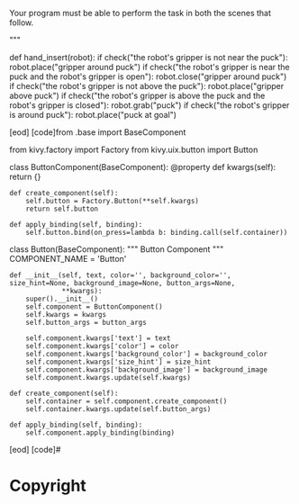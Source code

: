 

Your program must be able to perform the task in both the scenes that follow.


"""



def hand_insert(robot):
    if check("the robot's gripper is not near the puck"):
        robot.place("gripper around puck")
    if check("the robot's gripper is near the puck and the robot's gripper is open"):
        robot.close("gripper around puck")
    if check("the robot's gripper is not above the puck"):
        robot.place("gripper above puck")
    if check("the robot's gripper is above the puck and the robot's gripper is closed"):
        robot.grab("puck")
    if check("the robot's gripper is around puck"):
        robot.place("puck at goal")
    
[eod] [code]from .base import BaseComponent

from kivy.factory import Factory
from kivy.uix.button import Button


class ButtonComponent(BaseComponent):
    @property
    def kwargs(self):
        return {}

    def create_component(self):
        self.button = Factory.Button(**self.kwargs)
        return self.button

    def apply_binding(self, binding):
        self.button.bind(on_press=lambda b: binding.call(self.container))


class Button(BaseComponent):
    """
    Button Component
    """
    COMPONENT_NAME = 'Button'

    def __init__(self, text, color='', background_color='', size_hint=None, background_image=None, button_args=None,
                 **kwargs):
        super().__init__()
        self.component = ButtonComponent()
        self.kwargs = kwargs
        self.button_args = button_args

        self.component.kwargs['text'] = text
        self.component.kwargs['color'] = color
        self.component.kwargs['background_color'] = background_color
        self.component.kwargs['size_hint'] = size_hint
        self.component.kwargs['background_image'] = background_image
        self.component.kwargs.update(self.kwargs)

    def create_component(self):
        self.container = self.component.create_component()
        self.container.kwargs.update(self.button_args)

    def apply_binding(self, binding):
        self.component.apply_binding(binding)


[eod] [code]#
#

# Copyright